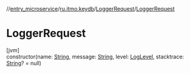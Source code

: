 //[entry_microservice](../../../index.md)/[ru.itmo.keydb](../index.md)/[LoggerRequest](index.md)/[LoggerRequest](-logger-request.md)

# LoggerRequest

[jvm]\
constructor(name: [String](https://kotlinlang.org/api/core/kotlin-stdlib/kotlin/-string/index.html), message: [String](https://kotlinlang.org/api/core/kotlin-stdlib/kotlin/-string/index.html), level: [LogLevel](../-log-level/index.md), stacktrace: [String](https://kotlinlang.org/api/core/kotlin-stdlib/kotlin/-string/index.html)? = null)